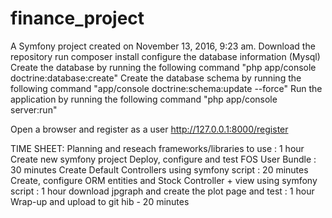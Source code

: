 finance_project
===============

A Symfony project created on November 13, 2016, 9:23 am.
Download the repository
run composer install
configure the database information (Mysql)
Create the database by running the following command "php app/console doctrine:database:create"
Create the database schema by running the following command "app/console doctrine:schema:update --force"
Run the application by running the following command "php app/console server:run"

Open a browser and register as a user http://127.0.0.1:8000/register

TIME SHEET:
Planning and reseach frameworks/libraries to use : 1 hour
Create new symfony project 
Deploy, configure and test FOS User Bundle : 30 minutes
Create Default Controllers using symfony script : 20 minutes
Create, configure ORM entities and Stock Controller + view using symfony script : 1 hour
download jpgraph and create the plot page and test : 1 hour
Wrap-up and upload to git hib - 20 minutes
